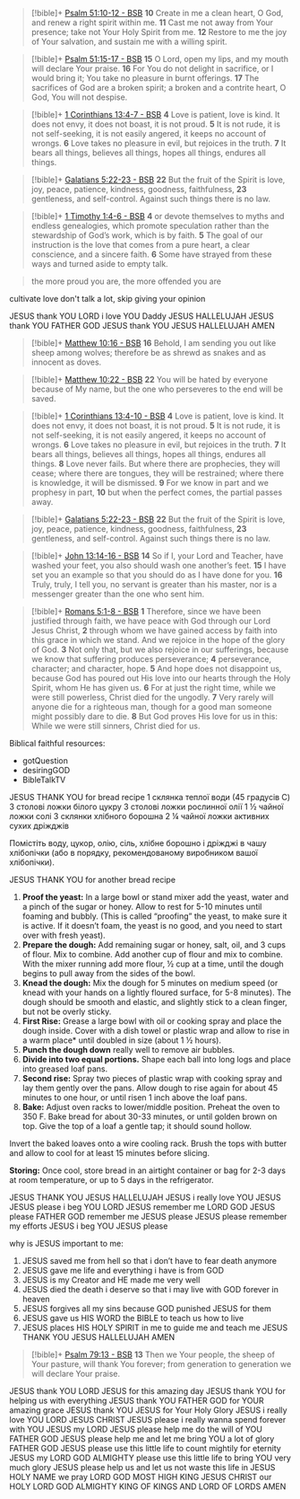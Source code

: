 > [!bible]+ [Psalm 51:10-12 - BSB](https://bolls.life/BSB/19/51/)
>  **10** Create in me a clean heart, O God, and renew a right spirit within me. **11** Cast me not away from Your presence; take not Your Holy Spirit from me. **12** Restore to me the joy of Your salvation, and sustain me with a willing spirit.

> [!bible]+ [Psalm 51:15-17 - BSB](https://bolls.life/BSB/19/51/)
>  **15** O Lord, open my lips, and my mouth will declare Your praise. **16** For You do not delight in sacrifice, or I would bring it; You take no pleasure in burnt offerings. **17** The sacrifices of God are a broken spirit; a broken and a contrite heart, O God, You will not despise.

> [!bible]+ [1 Corinthians 13:4-7 - BSB](https://bolls.life/BSB/46/13/)
>  **4** Love is patient, love is kind. It does not envy, it does not boast, it is not proud. **5** It is not rude, it is not self-seeking, it is not easily angered, it keeps no account of wrongs. **6** Love takes no pleasure in evil, but rejoices in the truth. **7** It bears all things, believes all things, hopes all things, endures all things.

> [!bible]+ [Galatians 5:22-23 - BSB](https://bolls.life/BSB/48/5/)
>  **22** But the fruit of the Spirit is love, joy, peace, patience, kindness, goodness, faithfulness, **23** gentleness, and self-control. Against such things there is no law.

> [!bible]+ [1 Timothy 1:4-6 - BSB](https://bolls.life/BSB/54/1/)
>  **4** or devote themselves to myths and endless genealogies, which promote speculation rather than the stewardship of God’s work, which is by faith. **5** The goal of our instruction is the love that comes from a pure heart, a clear conscience, and a sincere faith. **6** Some have strayed from these ways and turned aside to empty talk.

> the more proud you are, the more offended you are

cultivate love 
don't talk a lot, skip giving your opinion

JESUS thank YOU LORD 
i love YOU Daddy JESUS 
HALLELUJAH JESUS thank YOU FATHER GOD 
JESUS thank YOU JESUS HALLELUJAH 
AMEN

> [!bible]+ [Matthew 10:16 - BSB](https://bolls.life/BSB/40/10/)
>  **16** Behold, I am sending you out like sheep among wolves; therefore be as shrewd as snakes and as innocent as doves.

> [!bible]+ [Matthew 10:22 - BSB](https://bolls.life/BSB/40/10/)
>  **22** You will be hated by everyone because of My name, but the one who perseveres to the end will be saved.

> [!bible]+ [1 Corinthians 13:4-10 - BSB](https://bolls.life/BSB/46/13/)
>  **4** Love is patient, love is kind. It does not envy, it does not boast, it is not proud. **5** It is not rude, it is not self-seeking, it is not easily angered, it keeps no account of wrongs. **6** Love takes no pleasure in evil, but rejoices in the truth. **7** It bears all things, believes all things, hopes all things, endures all things. **8** Love never fails. But where there are prophecies, they will cease; where there are tongues, they will be restrained; where there is knowledge, it will be dismissed. **9** For we know in part and we prophesy in part, **10** but when the perfect comes, the partial passes away.

> [!bible]+ [Galatians 5:22-23 - BSB](https://bolls.life/BSB/48/5/)
>  **22** But the fruit of the Spirit is love, joy, peace, patience, kindness, goodness, faithfulness, **23** gentleness, and self-control. Against such things there is no law.

> [!bible]+ [John 13:14-16 - BSB](https://bolls.life/BSB/43/13/)
>  **14** So if I, your Lord and Teacher, have washed your feet, you also should wash one another’s feet. **15** I have set you an example so that you should do as I have done for you. **16** Truly, truly, I tell you, no servant is greater than his master, nor is a messenger greater than the one who sent him.

> [!bible]+ [Romans 5:1-8 - BSB](https://bolls.life/BSB/45/5/)
>  **1** Therefore, since we have been justified through faith, we have peace with God through our Lord Jesus Christ, **2** through whom we have gained access by faith into this grace in which we stand. And we rejoice in the hope of the glory of God. **3** Not only that, but we also rejoice in our sufferings, because we know that suffering produces perseverance; **4** perseverance, character; and character, hope. **5** And hope does not disappoint us, because God has poured out His love into our hearts through the Holy Spirit, whom He has given us. **6** For at just the right time, while we were still powerless, Christ died for the ungodly. **7** Very rarely will anyone die for a righteous man, though for a good man someone might possibly dare to die. **8** But God proves His love for us in this: While we were still sinners, Christ died for us.

Biblical faithful resources: 
- gotQuestion 
- desiringGOD
- BibleTalkTV

JESUS THANK YOU for bread recipe
1 склянка теплої води (45 градусів C)
3 столові ложки білого цукру
3 столові ложки рослинної олії
1 ½ чайної ложки солі
3 склянки хлібного борошна
2 ¼ чайної ложки активних сухих дріжджів

Помістіть воду, цукор, олію, сіль, хлібне борошно і дріжджі в чашу хлібопічки (або в порядку, рекомендованому виробником вашої хлібопічки).

JESUS THANK YOU for another bread recipe
1. **Proof the yeast:** In a large bowl or stand mixer add the yeast, water and a pinch of the sugar or honey. Allow to rest for 5-10 minutes until foaming and bubbly. (This is called “proofing” the yeast, to make sure it is active. If it doesn’t foam, the yeast is no good, and you need to start over with fresh yeast).
2. **Prepare the dough:** Add remaining sugar or honey, salt, oil, and 3 cups of flour. Mix to combine. Add another cup of flour and mix to combine. With the mixer running add more flour, ½ cup at a time, until the dough begins to pull away from the sides of the bowl.
3. **Knead the dough:** Mix the dough for 5 minutes on medium speed (or knead with your hands on a lightly floured surface, for 5-8 minutes). The dough should be smooth and elastic, and slightly stick to a clean finger, but not be overly sticky.
4. **First Rise:** Grease a large bowl with oil or cooking spray and place the dough inside. Cover with a dish towel or plastic wrap and allow to rise in a warm place* until doubled in size (about 1 ½ hours).
5. **Punch the dough down** really well to remove air bubbles.
6. **Divide into two equal portions.** Shape each ball into long logs and place into greased loaf pans.
7. **Second rise:** Spray two pieces of plastic wrap with cooking spray and lay them gently over the pans. Allow dough to rise again for about 45 minutes to one hour, or until risen 1 inch above the loaf pans.
8. **Bake:** Adjust oven racks to lower/middle position. Preheat the oven to 350 F. Bake bread for about 30-33 minutes, or until golden brown on top. Give the top of a loaf a gentle tap; it should sound hollow.

Invert the baked loaves onto a wire cooling rack. Brush the tops with butter and allow to cool for at least 15 minutes before slicing.

**Storing:** Once cool, store bread in an airtight container or bag for 2-3 days at room temperature, or up to 5 days in the refrigerator.

JESUS THANK YOU JESUS HALLELUJAH
JESUS i really love YOU JESUS
JESUS please i beg YOU LORD JESUS remember me LORD GOD
JESUS please FATHER GOD remember me JESUS please
JESUS please remember my efforts JESUS i beg YOU JESUS please

why is JESUS important to me:
1. JESUS saved me from hell so that i don’t have to fear death anymore
2. JESUS gave me life and everything i have is from GOD
3. JESUS is my Creator and HE made me very well
4. JESUS died the death i deserve so that i may live with GOD forever in heaven
5. JESUS forgives all my sins because GOD punished JESUS for them
6. JESUS gave us HIS WORD the BIBLE to teach us how to live
7. JESUS places HIS HOLY SPIRIT in me to guide me and teach me
JESUS THANK YOU JESUS HALLELUJAH
AMEN

> [!bible]+ [Psalm 79:13 - BSB](https://bolls.life/BSB/19/79/)
>  **13** Then we Your people, the sheep of Your pasture, will thank You forever; from generation to generation we will declare Your praise.

JESUS thank YOU LORD JESUS for this amazing day
JESUS thank YOU for helping us with everything
JESUS thank YOU FATHER GOD for YOUR amazing grace
JESUS thank YOU JESUS for Your Holy Glory
JESUS i really love YOU LORD JESUS CHRIST 
JESUS please i really wanna spend forever with YOU JESUS my LORD
JESUS please help me do the will of YOU FATHER GOD 
JESUS please help me and let me bring YOU a lot of glory FATHER GOD 
JESUS please use this little life to count mightily for eternity
JESUS my LORD GOD ALMIGHTY please use this little life to bring YOU very much glory 
JESUS please help us and let us not waste this life
in JESUS HOLY NAME we pray LORD GOD MOST HIGH KING JESUS CHRIST our HOLY LORD GOD ALMIGHTY KING OF KINGS AND LORD OF LORDS 
AMEN

